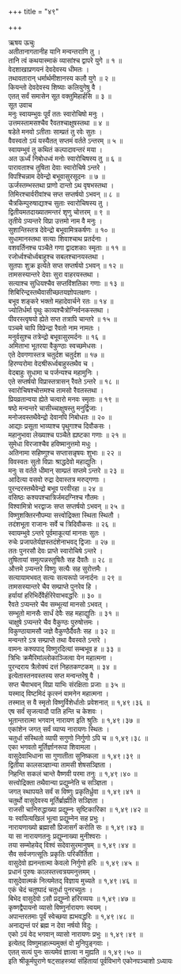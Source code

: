 +++
title = "४९"

+++

ऋषय ऊचुः  
अतीतानागतानीह यानि मन्वन्तराणि तु ।  
तानि त्वं कथयास्माकं व्यासांश्च द्वापरे युगे ॥ १ ॥  
वेदशाखाप्रणयनं देवदेवस्य धीमतः ।  
तथावतारान् धर्मार्थमीशानस्य कलौ युगे ॥ २ ॥  
कियन्तो देवदेवस्य शिष्याः कलियुगेषु वै ।  
एतत् सर्वं समासेन सूत वक्तुमिहार्हसि ॥ ३ ॥  
सूत उवाच  
मनुः स्वायम्भुवः पूर्वं ततः स्वारोचिषो मनुः ।  
उत्तमस्तामसश्चैव रैवतश्चाक्षुषस्तथा ॥ ४ ॥  
षडेते मनवो ऽतीताः साम्प्रतं तु रवेः सुतः ।  
वैवस्वतो ऽयं यस्यैतत् सप्तमं वर्तते ऽन्तरम् ॥ ५ ॥  
स्वायम्भुवं तु कथितं कल्पादावन्तरं मया ।  
अत ऊर्ध्वं निबोधध्वं मनोः स्वारोचिषस्य तु ॥ ६ ॥  
पारावताश्च तुषिता देवाः स्वारोचिषे ऽन्तरे ।  
विपश्चिन्नाम देवेन्द्रो बभूवासुरसूदनः ॥ ७ ॥  
ऊर्जस्तम्भस्तथा प्राणो दान्तो ऽथ वृषभस्तथा ।  
तिमिरश्चार्वरीवांश्च सप्त सप्तर्षयो ऽभवन् ॥ ८ ॥  
चैत्रकिम्पुरुषाद्याश्च सुताः स्वारोचिषस्य तु ।  
द्वितीयमतदाख्यातमन्तरं शृणु चोत्तरम् ॥ ९ ॥  
तृतीये ऽप्यन्तरे विप्रा उत्तमो नाम वै मनुः ।  
सुशान्तिस्तत्र देवेन्द्रो बभूवामित्रकर्षणः ॥ १० ॥  
सुधामानस्तथा सत्याः शिवाश्चाथ प्रतर्दनाः ।  
वशवर्तिनश्च पञ्चैते गणा द्वादशकाः स्मृताः ॥ ११ ॥  
रजोर्ध्वश्चोर्ध्वबाहुश्च सबलश्चानयस्तथा ।  
सुतपाः शुक्र इत्येते सप्त सप्तर्षयो ऽभवन् ॥ १२ ॥  
तामसस्यान्तरे देवाः सुरा वाहरयस्तथा ।  
सत्याश्च सुधियश्चैव सप्तविंशतिका गणाः ॥ १३ ॥  
शिबिरिन्द्रस्तथैवासीच्छतयज्ञोपलक्षणः ।  
बभूव शङ्करे भक्तो महादेवार्चने रतः ॥ १४ ॥  
ज्योतिर्धर्मा पृथुः काव्यश्चैत्रोग्निर्वनकस्तथा ।  
पीवरस्त्वृषयो ह्येते सप्त तत्रापि चान्तरे ॥ १५ ॥  
पञ्चमे चापि विप्रेन्द्रा रैवतो नाम नामतः ।  
मनुर्वसुश्च तत्रेन्द्रो बभूवासुरमर्दनः ॥ १६ ॥  
अमिताभा भूतरया वैकुण्ठाः स्वच्छमेधसः ।  
एते देवगणास्तत्र चतुर्दश चतुर्दश ॥ १७ ॥  
हिरण्यरोमा वेदश्रीरूर्ध्वबाहुस्तथैव च ।  
वेदबाहुः सुधामा च पर्जन्यश्च महामुनिः ।  
एते सप्तर्षयो विप्रास्तत्रासन् रैवते ऽन्तरे ॥ १८ ॥  
स्वारोचिषश्चोत्तमश्च तामसो रैवतस्तथा ।  
प्रियव्रतान्वया ह्येते चत्वारो मनवः स्मृताः ॥ १९ ॥  
षष्ठे मन्वन्तरे चासीच्चाक्षुषस्तु मनुर्द्विजाः ।  
मनोजवस्तथैवेन्द्रो देवानपि निबोधतः ॥ २० ॥  
आद्याः प्रसूता भाव्याश्च पृथुगाश्च दिवौकसः ।  
महानुभावा लेख्याश्च पञ्चैते ह्यष्टका गणाः ॥ २१ ॥  
सुमेधा विरजाश्चैव हविष्मानुत्तमो मधुः ।  
अतिनामा सहिष्णुश्च सप्तासन्नृषयः शुभाः ॥ २२ ॥  
विवस्वतः सुतो विप्राः श्राद्धदेवो महाद्युतिः ।  
मनुः स वर्तते धीमान् साम्प्रतं सप्तमे ऽन्तरे ॥ २३ ॥  
आदित्या वसवो रुद्रा देवास्तत्र मरुद्गणाः ।  
पुरन्दरस्तथैवेन्द्रो बभूव परवीरहा ॥ २४ ॥  
वसिष्ठः कश्यपश्चात्रिर्जमदग्निश्च गौतमः ।  
विश्वामित्रो भरद्वाजः सप्त सप्तर्षयो ऽभवन् ॥ २५ ॥  
विष्णुशक्तिरनौपम्या सत्त्वोद्रिक्ता स्थिता स्थितौ ।  
तदंशभूता राजानः सर्वे च त्रिदिवौकसः ॥ २६ ॥  
स्वायम्भुवे ऽन्तरे पूर्वमाकूत्यां मानसः सुतः ।  
रुचेः प्रजापतेर्यज्ञस्तदंशेनाभवद् द्विजाः ॥ २७ ॥  
ततः पुनरसौ देवः प्राप्ते स्वारोचिषे ऽन्तरे ।  
तुषितायां समुत्पन्नस्तुषितैः सह दैवतैः ॥ २८ ॥  
औत्तमे ऽप्यन्तरे विष्णुः सत्यैः सह सुरोत्तमैः ।  
सत्यायामभवत् सत्यः सत्यरूपो जनार्दनः ॥ २९ ॥  
तामसस्यान्तरे चैव सम्प्राप्ते पुनरेव हि ।  
हर्यायां हरिभिर्देवैर्हरिरेवाभवद्धरिः ॥ ३० ॥  
रैवते ऽप्यन्तरे चैव सम्भूत्यां मानसो ऽभवत् ।  
सम्भूतो मानसैः सार्धं देवैः सह महाद्युतिः ॥ ३१ ॥  
चाक्षुषे ऽप्यन्तरे चैव वैकुण्ठः पुरुषोत्तमः ।  
विकुण्ठायामसौ जज्ञे वैकुण्ठैर्दैवतैः सह ॥ ३२ ॥  
मन्वन्तरे ऽत्र सम्प्राप्ते तथा वैवस्वते ऽन्तरे ।  
वामनः कश्यपाद् विष्णुरदित्यां सम्बभूव ह ॥ ३३ ॥  
त्रिभिः क्रमैरिमांल्लोकाञ्जित्वा येन महात्मना ।  
पुरन्दराय त्रैलोक्यं दत्तं निहतकण्टकम् ॥ ३४ ॥  
इत्येतास्तनवस्तस्य सप्त मन्वन्तरेषु वै ।  
सप्त चैवाभवन् विप्रा याभिः संरक्षिताः प्रजाः ॥ ३५ ॥  
यस्माद् विष्टमिदं कृत्स्नं वामनेन महात्मना ।  
तस्मात् स वै स्मृतो विष्णुर्विशेर्धातोः प्रवेशनात् ॥ १,४९।३६ ॥  
एष सर्वं सृजत्यादौ पाति हन्ति च केशवः ।  
भूतान्तरात्मा भगवान् नारायण इति श्रुतिः ॥ १,४९।३७ ॥  
एकांशेन जगत् सर्वं व्याप्य नारायणः स्थितः ।  
चतुर्धा संस्थितो व्यापी सगुणो निर्गुणो ऽपि च ॥ १,४९।३८ ॥  
एका भगवतो मूर्तिर्ज्ञानरूपा शिवामला ।  
वासुदेवाभिधाना सा गुणातीता सुनिष्कला ॥ १,४९।३९ ॥  
द्वितीया कालसञ्ज्ञान्या तामसी शेषसञ्ज्ञिता ।  
निहन्ति सकलं चान्ते वैष्णवी परमा तनुः ॥ १,४९।४० ॥  
सत्त्वोद्रिक्ता तथैवान्या प्रद्युम्नेति च सञ्ज्ञिता ।  
जगत् स्थापयते सर्वं स विष्णुः प्रकृतिर्ध्रुवा ॥ १,४९।४१ ॥  
चतुर्थो वासुदेवस्य मूर्तिर्ब्राह्मीति सञ्ज्ञिता ।  
राजसी चानिरुद्धाख्या प्रद्युम्नः सृष्टिकारिका ॥ १,४९।४२ ॥  
यः स्वपित्यखिलं भूत्वा प्रद्युम्नेन सह प्रभुः ।  
नारायणाख्यो ब्रह्मासौ प्रिजासर्गं करोति सः ॥ १,४९।४३ ॥  
या सा नारायणतनुः प्रद्युम्नाख्या मुनीश्वराः ।  
तया सम्मोहयेद् विश्वं सदेवासुरमानुषम् ॥ १,४९।४४ ॥  
सैव सर्वजगत्सूतिः प्रकृतिः परिकीर्तिता ।  
वासुदेवो ह्यनन्तात्मा केवलो निर्गुणो हरिः ॥ १,४९।४५ ॥  
प्रधानं पुरुषः कालस्तत्त्वत्रयमनुत्तमम् ।  
वासुदेवात्मकं नित्यमेतद् विज्ञाय मुच्यते ॥ १,४९।४६ ॥  
एकं चेदं चतुष्पादं चतुर्धा पुनरच्युतः ।  
बिभेद वासुदेवो ऽसौ प्रद्युम्नो हरिरव्ययः ॥ १,४९।४७ ॥  
कृष्णद्वैपायनो व्यासो विष्णुर्नारायणः स्वयम् ।  
अपान्तरतमाः पूर्वं स्वेच्छया ह्यभवद्धरिः ॥ १,४९।४८ ॥  
अनाद्यन्तं परं ब्रह्म न देवा नर्षयो विदुः ।  
एको ऽयं वेद भगवान् व्यासो नारायणः प्रभुः ॥ १,४९।४९ ॥  
इत्येतद् विष्णुमाहात्म्यमुक्तं वो मुनिपुङ्गवाः ।  
एतत् सत्यं पुनः सत्यमेवं ज्ञात्वा न मुह्यति ॥ १,४९।५० ॥  
इति श्रीकूर्मपुराणे षट्साहस्त्र्यां संहितायां पूर्वविभागे एकोनपञ्चाशो ऽध्यायः
